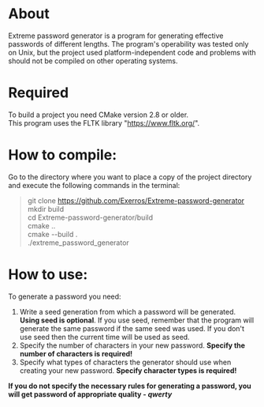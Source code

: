 # About
Extreme password generator is a program for generating effective passwords of
different lengths. The program's operability was tested only on Unix, but the
project used platform-independent code and problems with should not be compiled
on other operating systems.

# Required
To build a project you need CMake version 2.8 or older.  
This program uses the FLTK library "https://www.fltk.org/".

# How to compile:
Go to the directory where you want to place a copy of the project directory and
execute the following commands in the terminal:  
> git clone https://github.com/Exerros/Extreme-password-generator  
> mkdir build  
> cd Extreme-password-generator/build  
> cmake ..  
> cmake --build .  
> ./extreme_password_generator

# How to use:
To generate a password you need:
1. Write a seed generation from which a password will be generated. **Using 
seed is optional**. If you use seed, remember that the program will generate
the same password if the same seed was used. If you don't use seed then
the current time will be used as seed.  
2. Specify the number of characters in your new password. **Specify the
number of characters is required!**  
3. Specify what types of characters the generator should use when creating
your new password. **Specify character types is required!**  

**If you do not specify the necessary rules for generating a password, you will
get password of appropriate quality - *qwerty***
